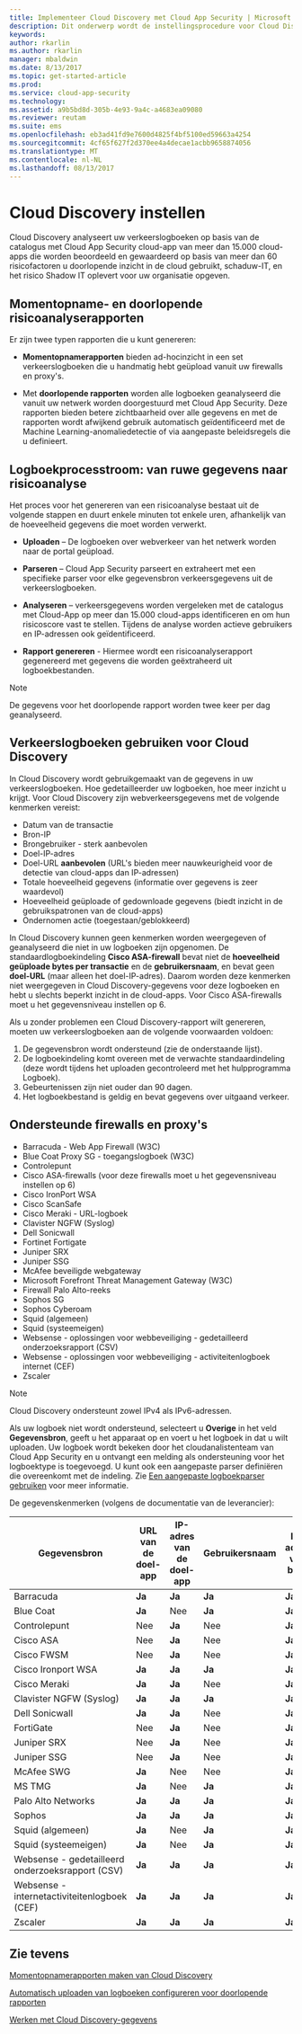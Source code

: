 ```yaml
---
title: Implementeer Cloud Discovery met Cloud App Security | Microsoft Docs
description: Dit onderwerp wordt de instellingsprocedure voor Cloud Discovery beschreven.
keywords: 
author: rkarlin
ms.author: rkarlin
manager: mbaldwin
ms.date: 8/13/2017
ms.topic: get-started-article
ms.prod: 
ms.service: cloud-app-security
ms.technology: 
ms.assetid: a9b5bd8d-305b-4e93-9a4c-a4683ea09080
ms.reviewer: reutam
ms.suite: ems
ms.openlocfilehash: eb3ad41fd9e7600d4825f4bf5100ed59663a4254
ms.sourcegitcommit: 4cf65f627f2d370ee4a4decae1acbb9658874056
ms.translationtype: MT
ms.contentlocale: nl-NL
ms.lasthandoff: 08/13/2017
---
```

# <a name="set-up-cloud-discovery"></a>Cloud Discovery instellen
Cloud Discovery analyseert uw verkeerslogboeken op basis van de catalogus met Cloud App Security cloud-app van meer dan 15.000 cloud-apps die worden beoordeeld en gewaardeerd op basis van meer dan 60 risicofactoren u doorlopende inzicht in de cloud gebruikt, schaduw-IT, en het risico Shadow IT oplevert voor uw organisatie opgeven.
 
## <a name="snapshot-and-continuous-risk-assessment-reports"></a>Momentopname- en doorlopende risicoanalyserapporten 

Er zijn twee typen rapporten die u kunt genereren: 
- **Momentopnamerapporten** bieden ad-hocinzicht in een set verkeerslogboeken die u handmatig hebt geüpload vanuit uw firewalls en proxy's.
 
- Met **doorlopende rapporten** worden alle logboeken geanalyseerd die vanuit uw netwerk worden doorgestuurd met Cloud App Security. Deze rapporten bieden betere zichtbaarheid over alle gegevens en met de rapporten wordt afwijkend gebruik automatisch geïdentificeerd met de Machine Learning-anomaliedetectie of via aangepaste beleidsregels die u definieert.
 
## <a name="log-process-flow-from-raw-data-to-risk-assessment"></a>Logboekprocesstroom: van ruwe gegevens naar risicoanalyse  
Het proces voor het genereren van een risicoanalyse bestaat uit de volgende stappen en duurt enkele minuten tot enkele uren, afhankelijk van de hoeveelheid gegevens die moet worden verwerkt.  
  
-   **Uploaden** – De logboeken over webverkeer van het netwerk worden naar de portal geüpload.  
  
-   **Parseren** – Cloud App Security parseert en extraheert met een specifieke parser voor elke gegevensbron verkeersgegevens uit de verkeerslogboeken.  
  
-   **Analyseren** – verkeersgegevens worden vergeleken met de catalogus met Cloud-App op meer dan 15.000 cloud-apps identificeren en om hun risicoscore vast te stellen. Tijdens de analyse worden actieve gebruikers en IP-adressen ook geïdentificeerd.  
  
-   **Rapport genereren** - Hiermee wordt een risicoanalyserapport gegenereerd met gegevens die worden geëxtraheerd uit logboekbestanden.   
 
 
>[!NOTE]
>De gegevens voor het doorlopende rapport worden twee keer per dag geanalyseerd.
 
## <a name="using-traffic-logs-for--cloud-discovery"></a>Verkeerslogboeken gebruiken voor Cloud Discovery
In Cloud Discovery wordt gebruikgemaakt van de gegevens in uw verkeerslogboeken. Hoe gedetailleerder uw logboeken, hoe meer inzicht u krijgt. Voor Cloud Discovery zijn webverkeersgegevens met de volgende kenmerken vereist:
- Datum van de transactie
- Bron-IP
- Brongebruiker - sterk aanbevolen
- Doel-IP-adres
- Doel-URL **aanbevolen** (URL's bieden meer nauwkeurigheid voor de detectie van cloud-apps dan IP-adressen)
- Totale hoeveelheid gegevens (informatie over gegevens is zeer waardevol)
- Hoeveelheid geüploade of gedownloade gegevens (biedt inzicht in de gebruikspatronen van de cloud-apps)
- Ondernomen actie (toegestaan/geblokkeerd)
 
In Cloud Discovery kunnen geen kenmerken worden weergegeven of geanalyseerd die niet in uw logboeken zijn opgenomen.
De standaardlogboekindeling **Cisco ASA-firewall** bevat niet de **hoeveelheid geüploade bytes per transactie** en de **gebruikersnaam**, en bevat geen **doel-URL** (maar alleen het doel-IP-adres).
Daarom worden deze kenmerken niet weergegeven in Cloud Discovery-gegevens voor deze logboeken en hebt u slechts beperkt inzicht in de cloud-apps. Voor Cisco ASA-firewalls moet u het gegevensniveau instellen op 6. 
 

Als u zonder problemen een Cloud Discovery-rapport wilt genereren, moeten uw verkeerslogboeken aan de volgende voorwaarden voldoen:
1.  De gegevensbron wordt ondersteund (zie de onderstaande lijst).
2.  De logboekindeling komt overeen met de verwachte standaardindeling (deze wordt tijdens het uploaden gecontroleerd met het hulpprogramma Logboek).
3.  Gebeurtenissen zijn niet ouder dan 90 dagen.
4.  Het logboekbestand is geldig en bevat gegevens over uitgaand verkeer.
 


## <a name="supported-firewalls-and-proxies"></a>Ondersteunde firewalls en proxy's

- Barracuda - Web App Firewall (W3C)
- Blue Coat Proxy SG - toegangslogboek (W3C)
- Controlepunt
- Cisco ASA-firewalls (voor deze firewalls moet u het gegevensniveau instellen op 6)
- Cisco IronPort WSA
- Cisco ScanSafe
- Cisco Meraki - URL-logboek
- Clavister NGFW (Syslog)
- Dell Sonicwall
- Fortinet Fortigate
- Juniper SRX
- Juniper SSG
- McAfee beveiligde webgateway
- Microsoft Forefront Threat Management Gateway (W3C)
- Firewall Palo Alto-reeks
- Sophos SG
- Sophos Cyberoam
- Squid (algemeen)
- Squid (systeemeigen)
- Websense - oplossingen voor webbeveiliging - gedetailleerd onderzoeksrapport (CSV)
- Websense - oplossingen voor webbeveiliging - activiteitenlogboek internet (CEF)
- Zscaler

> [!NOTE]
> Cloud Discovery ondersteunt zowel IPv4 als IPv6-adressen.

Als uw logboek niet wordt ondersteund, selecteert u **Overige** in het veld **Gegevensbron**, geeft u het apparaat op en voert u het logboek in dat u wilt uploaden. Uw logboek wordt bekeken door het cloudanalistenteam van Cloud App Security en u ontvangt een melding als ondersteuning voor het logboektype is toegevoegd. U kunt ook een aangepaste parser definiëren die overeenkomt met de indeling. Zie [Een aangepaste logboekparser gebruiken](custom-log-parser.md) voor meer informatie.


De gegevenskenmerken (volgens de documentatie van de leverancier):

|Gegevensbron|URL van de doel-app|IP-adres van de doel-app|Gebruikersnaam|IP-adres van bron|Totaal verkeer|Geüploade bytes|
|----|----|----|-----|----|----|----|
|Barracuda|**Ja**|**Ja**|**Ja**|**Ja**|Nee|Nee|
|Blue Coat|**Ja**|Nee|**Ja**|**Ja**|**Ja**|**Ja**|
|Controlepunt|Nee|**Ja**|Nee|**Ja**|Nee|Nee|
|Cisco ASA|Nee|**Ja**|Nee|**Ja**|**Ja**|Nee|
|Cisco FWSM|Nee|**Ja**|Nee|**Ja**|**Ja**|Nee|
|Cisco Ironport WSA|**Ja**|**Ja**|**Ja**|**Ja**|**Ja**|**Ja**|
|Cisco Meraki|**Ja**|**Ja**|Nee|**Ja**|Nee|Nee||Cisco ScanSafe|**Ja**|Nee|**Ja**|**Ja**|**Ja**|**Ja**|
|Clavister NGFW (Syslog)|**Ja**|**Ja**|**Ja**|**Ja**|**Ja**|**Ja**|
|Dell Sonicwall|**Ja**|**Ja**|Nee|**Ja**|**Ja**|**Ja**|
|FortiGate|Nee|**Ja**|Nee|**Ja**|**Ja**|**Ja**|
|Juniper SRX|Nee|**Ja**|Nee|**Ja**|**Ja**|**Ja**|
|Juniper SSG|Nee|**Ja**|Nee|**Ja**|**Ja**|**Ja**|
|McAfee SWG|**Ja**|Nee|Nee|**Ja**|**Ja**|**Ja**|
|MS TMG|**Ja**|Nee|**Ja**|**Ja**|**Ja**|**Ja**|
|Palo Alto Networks|**Ja**|**Ja**|**Ja**|**Ja**|**Ja**|**Ja**|
|Sophos|**Ja**|**Ja**|**Ja**|**Ja**|**Ja**|Nee|
|Squid (algemeen)|**Ja**|Nee|**Ja**|**Ja**|Nee|**Ja**|
|Squid (systeemeigen)|**Ja**|Nee|**Ja**|**Ja**|Nee|**Ja**|
|Websense - gedetailleerd onderzoeksrapport (CSV)|**Ja**|**Ja**|**Ja**|**Ja**|**Ja**|**Ja**|
|Websense - internetactiviteitenlogboek (CEF)|**Ja**|**Ja**|**Ja**|**Ja**|**Ja**|**Ja**|
|Zscaler|**Ja**|**Ja**|**Ja**|**Ja**|**Ja**|**Ja**|



## <a name="see-also"></a>Zie tevens
 
[Momentopnamerapporten maken van Cloud Discovery](create-snapshot-cloud-discovery-reports.md)

[Automatisch uploaden van logboeken configureren voor doorlopende rapporten](configure-automatic-log-upload-for-continuous-reports.md)

[Werken met Cloud Discovery-gegevens](working-with-cloud-discovery-data.md)
